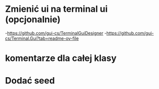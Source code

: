
# Zmienić ui na terminal ui (opcjonalnie)
 -https://github.com/gui-cs/TerminalGuiDesigner
 -https://github.com/gui-cs/Terminal.Gui?tab=readme-ov-file

# komentarze dla całej klasy

# Dodać seed